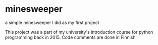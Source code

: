 # minesweeper
a simple minesweeper I did as my first project

This project was a part of my university's introduction course for python programming back in 2015.
Code comments are done in Finnish
